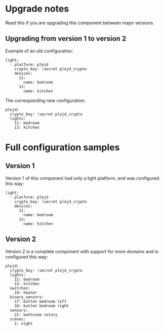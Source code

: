 # Upgrade notes

Read this if you are upgrading this component between major versions.

## Upgrading from version 1 to version 2

Example of an old configuration:
```
light:
  - platform: plejd
    crypto_key: !secret plejd_crypto
    devices:
      11:
        name: bedroom
      13:
        name: kitchen
```
The corresponding new configuration:
```
plejd:
  crypto_key: !secret plejd_crypto
  lights:
    11: bedroom
    13: kitchen
```

# Full configuration samples

## Version 1

Version 1 of this component had only a light platform, and was configured this
way:

```
light:
  - platform: plejd
    crypto_key: !secret plejd_crypto
    devices:
      11:
        name: bedroom
      13:
        name: kitchen
```

## Version 2

Version 2 is a complete component with support for more domains and is
configured this way:

```
plejd:
  crypto_key: !secret plejd_crypto
  lights:
    11: bedroom
    13: kitchen
  switches:
    19: heater
  binary_sensors:
    17: button bedroom left
    18: button bedroom right
  sensors:
    21: bathroom rotary
  scenes:
    1: night
```
